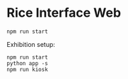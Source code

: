 # Rice Interface Web

```
npm run start
```

Exhibition setup:
```
npm run start
python app -s
npm run kiosk
```
